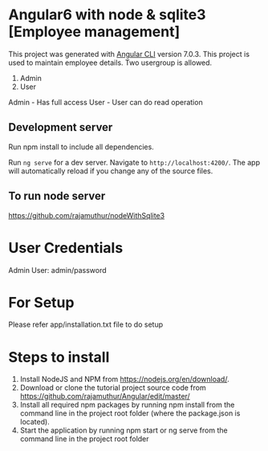 # Angular6 with node & sqlite3 [Employee management] 

This project was generated with [Angular CLI](https://github.com/angular/angular-cli) version 7.0.3. This project is used to maintain employee details. Two usergroup is allowed. 
1. Admin 
2. User

Admin - Has full access
User - User can do read operation

## Development server

Run npm install to include all dependencies.

Run `ng serve` for a dev server. Navigate to `http://localhost:4200/`. The app will automatically reload if you change any of the source files.

## To run node server

https://github.com/rajamuthur/nodeWithSqlite3

# User Credentials

Admin User:
admin/password

# For Setup

Please refer app/installation.txt file to do setup

# Steps to install

1. Install NodeJS and NPM from https://nodejs.org/en/download/.
2. Download or clone the tutorial project source code from https://github.com/rajamuthur/Angular/edit/master/
3. Install all required npm packages by running npm install from the command line in the project root folder (where the package.json is located).
4. Start the application by running npm start or ng serve from the command line in the project root folder



